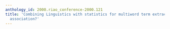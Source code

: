 ```yaml
---
anthology_id: 2000.riao_conference-2000.121
title: 'Combining Linguistics with statistics for multiword term extraction: a fruitfull
  association?'
---
```

